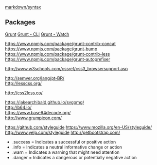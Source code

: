 [markdown/syntax](http://daringfireball.net/projects/markdown/syntax)

Packages
--------

[Grunt](https://www.npmjs.com/package/grunt)
[Grunt - CLI](https://www.npmjs.com/package/grunt-cli)
[Grunt - Watch](https://www.npmjs.com/package/grunt-contrib-watch)



https://www.npmjs.com/package/grunt-contrib-concat  
https://www.npmjs.com/package/grunt-bump  
https://www.npmjs.com/package/grunt-contrib-less  
https://www.npmjs.com/package/grunt-autoprefixer  

http://www.w3schools.com/cssref/css3_browsersupport.asp  

http://semver.org/lang/pt-BR/  
http://lesscss.org/  

http://css2less.co/

https://jakearchibald.github.io/svgomg/  
http://b64.io/  
https://www.base64decode.org/  
http://www.grumpicon.com/  

https://github.com/styleguide
https://www.mozilla.org/en-US/styleguide/
http://www.yelp.com/styleguide
http://getbootstrap.com/

- .success = Indicates a successful or positive action
- .info = Indicates a neutral informative change or action
- .warn = Indicates a warning that might need attention
- .danger = Indicates a dangerous or potentially negative action